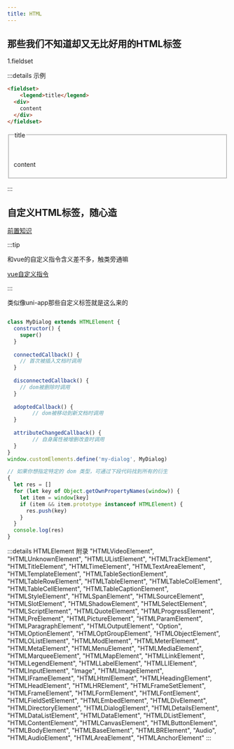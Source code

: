 ```yaml
---
title: HTML
---
```


## 那些我们不知道却又无比好用的HTML标签

1.fieldset

:::details 示例

```html
<fieldset> 
	<legend>title</legend>
  <div>
    content
  </div>
</fieldset>
```

<fieldset> 
	<legend>title</legend>

​	<div> content</div>

</fieldset>

:::




## 自定义HTML标签，随心造

[前置知识](https://developer.mozilla.org/zh-CN/docs/Web/Web_Components/Using_custom_elements)

:::tip

和vue的自定义指令含义差不多，触类旁通嘛

[vue自定义指令](https://cn.vuejs.org/v2/guide/custom-directive.html#ad) 

:::

类似像uni-app那些自定义标签就是这么来的

```javascript

class MyDialog extends HTMLElement {
  constructor() {
    super()
  }
  
  connectedCallback() {
    // 首次被插入文档时调用
  }
  
  disconnectedCallback() {
    // dom被删除时调用
  }
  
  adoptedCallback() {
		// dom被移动到新文档时调用
  }
  
  attributeChangedCallback() {
		// 自身属性被增删改查时调用 
  }
}
window.customElements.define('my-dialog', MyDialog)

// 如果你想指定特定的 dom 类型，可通过下段代码找到所有的衍生
{
  let res = []
  for (let key of Object.getOwnPropertyNames(window)) {
    let item = window[key]
    if (item && item.prototype instanceof HTMLElement) {
      res.push(key)
    }
  }
  console.log(res)
}

```

:::details HTMLElement 附录
"HTMLVideoElement", 
"HTMLUnknownElement", 
"HTMLUListElement", 
"HTMLTrackElement", 
"HTMLTitleElement", 
"HTMLTimeElement", 
"HTMLTextAreaElement", 
"HTMLTemplateElement", 
"HTMLTableSectionElement", 
"HTMLTableRowElement", 
"HTMLTableElement", 
"HTMLTableColElement", 
"HTMLTableCellElement", 
"HTMLTableCaptionElement", 
"HTMLStyleElement", 
"HTMLSpanElement", 
"HTMLSourceElement", 
"HTMLSlotElement", 
"HTMLShadowElement", 
"HTMLSelectElement", 
"HTMLScriptElement", 
"HTMLQuoteElement", 
"HTMLProgressElement", 
"HTMLPreElement", 
"HTMLPictureElement", 
"HTMLParamElement", 
"HTMLParagraphElement", 
"HTMLOutputElement", 
"Option", 
"HTMLOptionElement", 
"HTMLOptGroupElement", 
"HTMLObjectElement", 
"HTMLOListElement", 
"HTMLModElement", 
"HTMLMeterElement", 
"HTMLMetaElement", 
"HTMLMenuElement", 
"HTMLMediaElement", 
"HTMLMarqueeElement", 
"HTMLMapElement", 
"HTMLLinkElement", 
"HTMLLegendElement", 
"HTMLLabelElement", 
"HTMLLIElement", 
"HTMLInputElement", 
"Image", 
"HTMLImageElement", 
"HTMLIFrameElement", 
"HTMLHtmlElement", 
"HTMLHeadingElement", 
"HTMLHeadElement", 
"HTMLHRElement", 
"HTMLFrameSetElement", 
"HTMLFrameElement", 
"HTMLFormElement", 
"HTMLFontElement", 
"HTMLFieldSetElement", 
"HTMLEmbedElement", 
"HTMLDivElement", 
"HTMLDirectoryElement", 
"HTMLDialogElement", 
"HTMLDetailsElement", 
"HTMLDataListElement", 
"HTMLDataElement", 
"HTMLDListElement", 
"HTMLContentElement", 
"HTMLCanvasElement", 
"HTMLButtonElement", 
"HTMLBodyElement", 
"HTMLBaseElement", 
"HTMLBRElement", 
"Audio", 
"HTMLAudioElement", 
"HTMLAreaElement", 
"HTMLAnchorElement"
:::